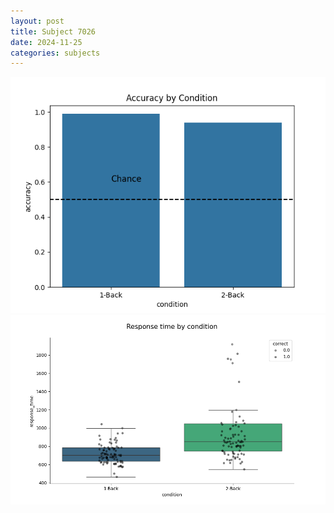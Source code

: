 ```yaml
---
layout: post
title: Subject 7026
date: 2024-11-25
categories: subjects
---
```


![](data/7026/run-13/7026_ATS_acc.png)
![](data/7026/run-13/7026_ATS_rt.png)
